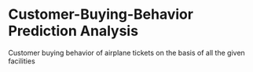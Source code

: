 # Customer-Buying-Behavior Prediction Analysis

Customer buying behavior of airplane tickets on the basis of all the given facilities
